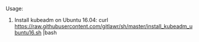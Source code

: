 Usage:

1. Install kubeadm on Ubuntu 16.04:
curl https://raw.githubusercontent.com/gitlawr/sh/master/install_kubeadm_ubuntu16.sh |bash
